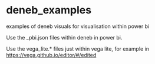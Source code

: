 # deneb_examples
examples of deneb visuals for visualisation within power bi

Use the _pbi.json files within deneb in power bi.

Use the vega_lite.* files just within vega lite, for example in https://vega.github.io/editor/#/edited 
